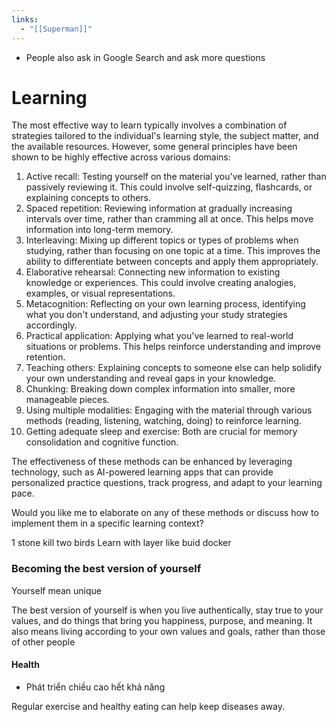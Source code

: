 ```yaml
---
links:
  - "[[Superman]]"
---
```

- People also ask in Google Search and ask more questions

# Learning

The most effective way to learn typically involves a combination of strategies tailored to the individual's learning style, the subject matter, and the available resources. However, some general principles have been shown to be highly effective across various domains:

1. Active recall: Testing yourself on the material you've learned, rather than passively reviewing it. This could involve self-quizzing, flashcards, or explaining concepts to others.
2. Spaced repetition: Reviewing information at gradually increasing intervals over time, rather than cramming all at once. This helps move information into long-term memory.
3. Interleaving: Mixing up different topics or types of problems when studying, rather than focusing on one topic at a time. This improves the ability to differentiate between concepts and apply them appropriately.
4. Elaborative rehearsal: Connecting new information to existing knowledge or experiences. This could involve creating analogies, examples, or visual representations.
5. Metacognition: Reflecting on your own learning process, identifying what you don't understand, and adjusting your study strategies accordingly.
6. Practical application: Applying what you've learned to real-world situations or problems. This helps reinforce understanding and improve retention.
7. Teaching others: Explaining concepts to someone else can help solidify your own understanding and reveal gaps in your knowledge.
8. Chunking: Breaking down complex information into smaller, more manageable pieces.
9. Using multiple modalities: Engaging with the material through various methods (reading, listening, watching, doing) to reinforce learning.
10. Getting adequate sleep and exercise: Both are crucial for memory consolidation and cognitive function.

The effectiveness of these methods can be enhanced by leveraging technology, such as AI-powered learning apps that can provide personalized practice questions, track progress, and adapt to your learning pace.

Would you like me to elaborate on any of these methods or discuss how to implement them in a specific learning context?


1 stone kill two birds
Learn with layer like buid docker

### Becoming the best version of yourself

Yourself mean unique

The best version of yourself is when you live authentically, stay true to your values, and do things that bring you happiness, purpose, and meaning. It also means living according to your own values and goals, rather than those of other people

#### Health

- Phát triển chiều cao hết khả năng

Regular exercise and healthy eating can help keep diseases away.